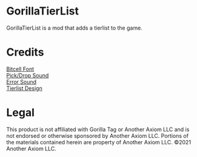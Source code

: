 # GorillaTierList
GorillaTierList is a mod that adds a tierlist to the game. 

# Credits
[Bitcell Font](https://www.dafont.com/bit-cell.font)   
[Pick/Drop Sound](https://freesound.org/s/576113/)     
[Error Sound](https://freesound.org/s/327737/)     
[Tierlist Design](https://tiermaker.com/)   

# Legal
This product is not affiliated with Gorilla Tag or Another Axiom LLC and is not endorsed or otherwise sponsored by Another Axiom LLC. Portions of the materials contained herein are property of Another Axiom LLC. ©2021 Another Axiom LLC.
